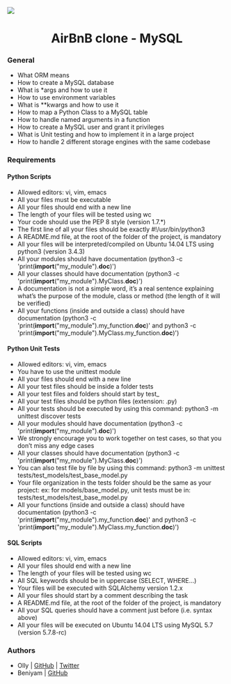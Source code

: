 ![](https://camo.githubusercontent.com/9ebbf60e208b031d4dcf7db6ffc19fe0339d0ff3/68747470733a2f2f692e6962622e636f2f64354e38354e682f68626e622e706e67)

<h1 align="center">AirBnB clone - MySQL</h1>

### General

- What ORM means
- How to create a MySQL database
- What is *args and how to use it
- How to use environment variables
- What is **kwargs and how to use it
- How to map a Python Class to a MySQL table
- How to handle named arguments in a function
- How to create a MySQL user and grant it privileges
- What is Unit testing and how to implement it in a large project
- How to handle 2 different storage engines with the same codebase

### Requirements
#### Python Scripts

- Allowed editors: vi, vim, emacs
- All your files must be executable
- All your files should end with a new line
- The length of your files will be tested using wc
- Your code should use the PEP 8 style (version 1.7.*)
- The first line of all your files should be exactly #!/usr/bin/python3
- A README.md file, at the root of the folder of the project, is mandatory
- All your files will be interpreted/compiled on Ubuntu 14.04 LTS using python3 (version 3.4.3)
- All your modules should have documentation (python3 -c 'print(__import__("my_module").__doc__)')
- All your classes should have documentation (python3 -c 'print(__import__("my_module").MyClass.__doc__)')
- A documentation is not a simple word, it’s a real sentence explaining what’s the purpose of the module, class or method (the length of it will be verified)
- All your functions (inside and outside a class) should have documentation (python3 -c 'print(__import__("my_module").my_function.__doc__)' and python3 -c 'print(__import__("my_module").MyClass.my_function.__doc__)')

#### Python Unit Tests

- Allowed editors: vi, vim, emacs
- You have to use the unittest module
- All your files should end with a new line
- All your test files should be inside a folder tests
- All your test files and folders should start by test_
- All your test files should be python files (extension: .py)
- All your tests should be executed by using this command: python3 -m unittest discover tests
- All your modules should have documentation (python3 -c 'print(__import__("my_module").__doc__)')
- We strongly encourage you to work together on test cases, so that you don’t miss any edge cases
- All your classes should have documentation (python3 -c 'print(__import__("my_module").MyClass.__doc__)')
- You can also test file by file by using this command: python3 -m unittest tests/test_models/test_base_model.py
- Your file organization in the tests folder should be the same as your project: ex: for models/base_model.py, unit tests must be in: tests/test_models/test_base_model.py
- All your functions (inside and outside a class) should have documentation (python3 -c 'print(__import__("my_module").my_function.__doc__)' and python3 -c 'print(__import__("my_module").MyClass.my_function.__doc__)')

#### SQL Scripts

- Allowed editors: vi, vim, emacs
- All your files should end with a new line
- The length of your files will be tested using wc
- All SQL keywords should be in uppercase (SELECT, WHERE…)
- Your files will be executed with SQLAlchemy version 1.2.x
- All your files should start by a comment describing the task
- A README.md file, at the root of the folder of the project, is mandatory
- All your SQL queries should have a comment just before (i.e. syntax above)
- All your files will be executed on Ubuntu 14.04 LTS using MySQL 5.7 (version 5.7.8-rc)

### Authors
* Olly | [GitHub](https://github.com/ollyimanishimwe) | [Twitter](https://twitter.com/ollyImanishimwe)
* Beniyam | [GitHub](https://github.com/BeniyamL)